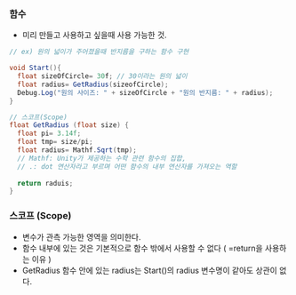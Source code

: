### 함수
- 미리 만들고 사용하고 싶을때 사용 가능한 것.

```C#
// ex) 원의 넓이가 주어졌을때 반지름을 구하는 함수 구현

void Start(){
  float sizeOfCircle= 30f; // 30이라는 원의 넓이
  float radius= GetRadius(sizeofCircle);
  Debug.Log("원의 사이즈: " + sizeOfCircle + "원의 반지름: " + radius);
}

// 스코프(Scope)
float GetRadius (float size) { 
  float pi= 3.14f;
  float tmp= size/pi;
  float radius= Mathf.Sqrt(tmp);
  // Mathf: Unity가 제공하는 수학 관련 함수의 집합,
  // .: dot 연산자라고 부르며 어떤 함수의 내부 연산자를 가져오는 역할
  
  return raduis;
}

```

### 스코프 (Scope)
- 변수가 관측 가능한 영역을 의미한다.
- 함수 내부에 있는 것은 기본적으로 함수 밖에서 사용할 수 없다 ( =return을 사용하는 이유 )
- GetRadius 함수 안에 있는 radius는 Start()의 radius 변수명이 같아도 상관이 없다.
